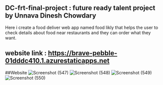 ## DC-frt-final-project : future ready talent project by Unnava Dinesh Chowdary
Here i create a food deliver web app named food likly that helps the user to check details about food near restaurants and they can order what they want.

## website link : https://brave-pebble-01dddc410.1.azurestaticapps.net

##Website 
![Screenshot (547)](https://user-images.githubusercontent.com/88071250/186399497-2bcf7205-3d35-471b-be0a-213ce7982dd5.png)
![Screenshot (548)](https://user-images.githubusercontent.com/88071250/186399622-08f3c11e-e2b2-450d-a7b3-0b944c291dd4.png)
![Screenshot (549)](https://user-images.githubusercontent.com/88071250/186399629-87fa979e-aee7-4923-a254-46ff290396ed.png)
![Screenshot (550)](https://user-images.githubusercontent.com/88071250/186399644-b0086b7d-7818-4562-bffe-5a181cf55c90.png)
